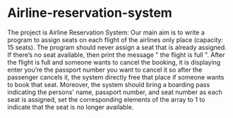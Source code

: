 # Airline-reservation-system
The project is Airline Reservation System: Our main aim is to write a program to assign seats on each flight of the airlines only place (capacity: 15 seats). The program should never assign a seat that is already assigned. If there’s no seat available, then print the message " the flight is full ". After the flight is full and someone wants to cancel the booking, it is displaying enter you’re the passport number you want to cancel it so after the passenger cancels it, the system directly free that place if someone wants to book that seat. Moreover, the system should bring a boarding pass indicating the persons' name, passport number, and seat number as each seat is assigned, set the corresponding elements of the array to 1 to indicate that the seat is no longer available.
